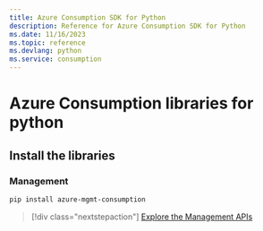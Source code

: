 ```yaml
---
title: Azure Consumption SDK for Python
description: Reference for Azure Consumption SDK for Python
ms.date: 11/16/2023
ms.topic: reference
ms.devlang: python
ms.service: consumption
---
```

# Azure Consumption libraries for python

## Install the libraries


### Management

```bash
pip install azure-mgmt-consumption
```
> [!div class="nextstepaction"]
> [Explore the Management APIs](/python/api/azure-mgmt-consumption)